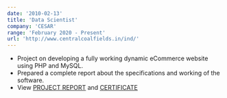 ```yaml
---
date: '2010-02-13'
title: 'Data Scientist'
company: 'CESAR'
range: 'February 2020 - Present'
url: 'http://www.centralcoalfields.in/ind/'
---
```


- Project on developing a fully working dynamic eCommerce website using PHP and MySQL.
- Prepared a complete report about the specifications and working of the software.
- View [PROJECT REPORT](https://drive.google.com/file/d/1Cn6gxJ1UYpcdz97FivBBp-SsXiVbgg5-/view?usp=sharing) and [CERTIFICATE](https://drive.google.com/file/d/1R1in-IgfDj9qx9btWEeA_9Ob3db-54_c/view?usp=sharing)
